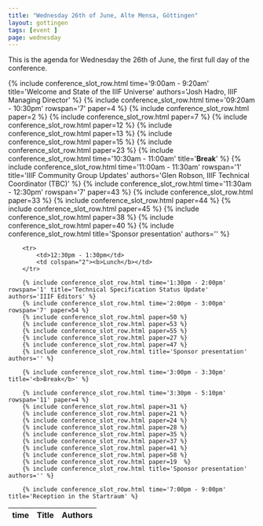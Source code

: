 ```yaml
---
title: "Wednesday 26th of June, Alte Mensa, Göttingen"
layout: gottingen
tags: [event ]
page: wednesday
---
```


This is the agenda for Wednesday the 26th of June, the first full day of the conference. 

<table class="api-table">
  <thead>
    <tr>
      <th>time</th>
      <th>Title</th>
      <th>Authors</th>
    </tr>
  </thead>
  <tbody>
        {% include conference_slot_row.html time='9:00am - 9:20am' title='Welcome and State of the IIIF Universe' authors='Josh Hadro, IIIF Managing Director' %}
        {% include conference_slot_row.html time='09:20am - 10:30pm' rowspan='7' paper=4 %} <!-- 9 per slot -->
        {% include conference_slot_row.html paper=2 %}
        {% include conference_slot_row.html paper=7 %}
        {% include conference_slot_row.html paper=12 %}
        {% include conference_slot_row.html paper=13 %}
        {% include conference_slot_row.html paper=15 %}
        {% include conference_slot_row.html paper=23 %}
        {% include conference_slot_row.html time='10:30am - 11:00am' title='<b>Break</b>' %}
        {% include conference_slot_row.html time='11:00am - 11:30am' rowspan='1' title='IIIF Community Group Updates' authors='Glen Robson, IIIF Technical Coordinator (TBC)' %}
        {% include conference_slot_row.html time='11:30am - 12:30pm' rowspan='7' paper=43 %} <!-- 9 per slot -->
        {% include conference_slot_row.html paper=33 %}
        {% include conference_slot_row.html paper=44 %}
        {% include conference_slot_row.html paper=45 %}
        {% include conference_slot_row.html paper=38 %}
        {% include conference_slot_row.html paper=40 %}
        {% include conference_slot_row.html title='Sponsor presentation' authors='' %}

        <tr>
            <td>12:30pm - 1:30pm</td>
            <td colspan="2"><b>Lunch</b></td>
        </tr>

        {% include conference_slot_row.html time='1:30pm - 2:00pm' rowspan='1' title='Technical Specification Status Update' authors='IIIF Editors' %}
        {% include conference_slot_row.html time='2:00pm - 3:00pm' rowspan='7' paper=54 %}
        {% include conference_slot_row.html paper=50 %}
        {% include conference_slot_row.html paper=53 %}
        {% include conference_slot_row.html paper=55 %}
        {% include conference_slot_row.html paper=27 %}
        {% include conference_slot_row.html paper=47 %}
        {% include conference_slot_row.html title='Sponsor presentation' authors='' %}
        
        {% include conference_slot_row.html time='3:00pm - 3:30pm' title='<b>Break</b>' %}

        {% include conference_slot_row.html time='3:30pm - 5:10pm' rowspan='11' paper=4 %}
        {% include conference_slot_row.html paper=31 %}
        {% include conference_slot_row.html paper=21 %}
        {% include conference_slot_row.html paper=24 %}
        {% include conference_slot_row.html paper=28 %}
        {% include conference_slot_row.html paper=35 %}
        {% include conference_slot_row.html paper=37 %}
        {% include conference_slot_row.html paper=41 %}
        {% include conference_slot_row.html paper=58 %}
        {% include conference_slot_row.html paper=19  %}
        {% include conference_slot_row.html title='Sponsor presentation' authors='' %}
        
        {% include conference_slot_row.html time='7:00pm - 9:00pm' title='Reception in the Startraum' %}
  </tbody>
</table>

<!-- 
45 - Manuscripts
47 Angel Wollf - V&A
58 numerical sources
63 colorize
18 data analysis -->

